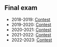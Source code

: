 ## Final exam 

- 2018-2019: [Contest](<https://www.hackerrank.com/contests/sda-exam-27-01-19-/challenges>)
- 2019-2020: [Contest](<https://www.hackerrank.com/contests/sda-2019-2020-exam-2e3nr4rr/challenges>)
- 2020-2021: [Contest](<https://www.hackerrank.com/contests/exam-2020-02-06-sda/challenges>)
- 2021-2022: [Contest](<https://www.hackerrank.com/contests/exam-2022-part1-sda/challenges>)
- 2022-2023: [Contest](<https://www.hackerrank.com/contests/sda-exam-20222023-part-1/challenges>)